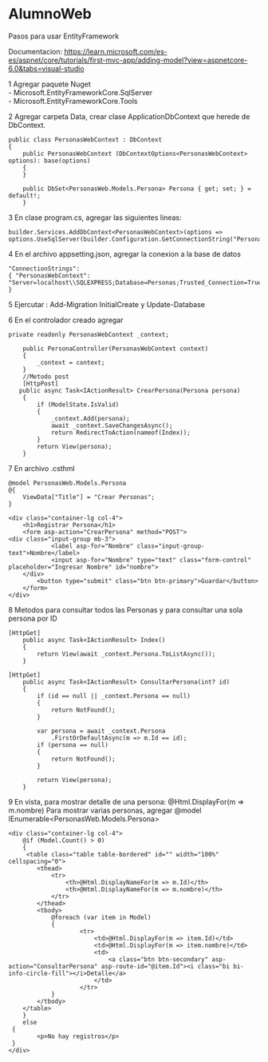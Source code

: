 # AlumnoWeb
Pasos para usar EntityFramework

Documentacion: https://learn.microsoft.com/es-es/aspnet/core/tutorials/first-mvc-app/adding-model?view=aspnetcore-6.0&tabs=visual-studio

1 Agregar paquete Nuget  
	- Microsoft.EntityFrameworkCore.SqlServer  
	- Microsoft.EntityFrameworkCore.Tools  
	
2 Agregar carpeta Data, crear clase ApplicationDbContext que herede de DbContext.

	public class PersonasWebContext : DbContext
	{
		public PersonasWebContext (DbContextOptions<PersonasWebContext> options): base(options)
		{
		}

		public DbSet<PersonasWeb.Models.Persona> Persona { get; set; } = default!;
    	}  
    
3 En clase program.cs, agregar las siguientes lineas:

	builder.Services.AddDbContext<PersonasWebContext>(options =>
	options.UseSqlServer(builder.Configuration.GetConnectionString("PersonasWebContext")));
      
4 En el archivo appsetting.json, agregar la conexion a la base de datos

	"ConnectionStrings": 
	{ "PersonasWebContext": "Server=localhost\\SQLEXPRESS;Database=Personas;Trusted_Connection=True;MultipleActiveResultSets=true;TrustServerCertificate=True;" }
  
5 Ejercutar : Add-Migration InitialCreate y Update-Database  

6 En el controlador creado agregar

	private readonly PersonasWebContext _context;

        public PersonaController(PersonasWebContext context)
        {
            _context = context;
        }
        //Metodo post
        [HttpPost]
       public async Task<IActionResult> CrearPersona(Persona persona)
        {
            if (ModelState.IsValid)
            {
                _context.Add(persona);
                await _context.SaveChangesAsync();
                return RedirectToAction(nameof(Index));
            }
            return View(persona);
        }
7 En archivo .csthml

	@model PersonasWeb.Models.Persona
	@{
    	ViewData["Title"] = "Crear Personas";
	}
	
	<div class="container-lg col-4">
    	<h1>Registrar Persona</h1>
    	<form asp-action="CrearPersona" method="POST">
	<div class="input-group mb-3">
            	<label asp-for="Nombre" class="input-group-text">Nombre</label>
            	<input asp-for="Nombre" type="text" class="form-control" placeholder="Ingresar Nombre" id="nombre">
        </div>
        	<button type="submit" class="btn btn-primary">Guardar</button>
    	</form>
	</div>

8 Metodos para consultar todos las Personas y para consultar una sola persona por ID
        
	[HttpGet]
        public async Task<IActionResult> Index()
        {
            return View(await _context.Persona.ToListAsync());
        }
	
	[HttpGet]
        public async Task<IActionResult> ConsultarPersona(int? id)
        {
            if (id == null || _context.Persona == null)
            {
                return NotFound();
            }

            var persona = await _context.Persona
                .FirstOrDefaultAsync(m => m.Id == id);
            if (persona == null)
            {
                return NotFound();
            }

            return View(persona);
        }

9 En vista, para mostrar detalle de una persona:
		@Html.DisplayFor(m => m.nombre)
Para mostrar varias personas, agregar @model IEnumerable<PersonasWeb.Models.Persona>

	<div class="container-lg col-4">
    	@if (Model.Count() > 0)
    	{
       	 <table class="table table-bordered" id="" width="100%" cellspacing="0">
            <thead>
                <tr>
                    <th>@Html.DisplayNameFor(m => m.Id)</th>
                    <th>@Html.DisplayNameFor(m => m.nombre)</th>
                </tr>
            </thead>
            <tbody>
                @foreach (var item in Model)
                {
                    	<tr>
                        	<td>@Html.DisplayFor(m => item.Id)</td>
                        	<td>@Html.DisplayFor(m => item.nombre)</td>
                        	<td>
                            	<a class="btn btn-secondary" asp-action="ConsultarPersona" asp-route-id="@item.Id"><i class="bi bi-info-circle-fill"></i>Detalle</a>
                        	</td>
                    	</tr>
                }
            </tbody>
        </table>
    	}
    	else
   	 {
        	<p>No hay registros</p>
   	 }
	</div>
